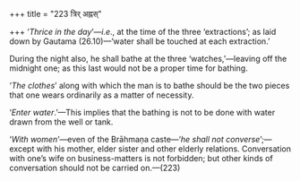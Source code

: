 +++
title = "223 त्रिर् अह्नस्"

+++
‘*Thrice in the day*’—*i.e*., at the time of the three ‘extractions’; as
laid down by Gautama (26.10)—‘water shall be touched at each
extraction.’

During the night also, he shall bathe at the three ‘watches,’—leaving
off the midnight one; as this last would not be a proper time for
bathing.

‘*The clothes*’ along with which the man is to bathe should be the two
pieces that one wears ordinarily as a matter of necessity.

‘*Enter water*.’—This implies that the bathing is not to be done with
water drawn from the well or tank.

‘*With women*’—even of the Brāhmaṇa caste—‘*he shall not
converse*’;—except with his mother, elder sister and other elderly
relations. Conversation with one’s wife on business-matters is not
forbidden; but other kinds of conversation should not be carried
on.—(223)


